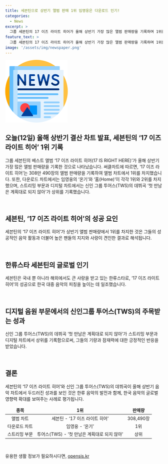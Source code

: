 ```yaml
---
title: 세븐틴으로 상반기 앨범 판매 1위 임영웅은 다운로드 인기!
categories:
  - News
excerpt: >
  그룹 세븐틴의 17 이즈 라이트 히어가 올해 상반기 가장 많은 앨범 판매량을 기록하며 1위를 차지했다. 다운로드 차트에서는 임영웅의 온기와 홈(Home)이 상위를 차지했고, 스트리밍 부문과 디지털 차트에서는 신인 그룹 투어스(TWS)의 데뷔곡 첫 만남은 계획대로 되지 않아가 정상을 차지했다. 상반기 결산 차트를 발표한 써클차트에 따르면, 이들의 앨범과 곡들이 높은 인기를 얻었다. KBS뉴스 단독 보도.
feature_text: >
  그룹 세븐틴의 17 이즈 라이트 히어가 올해 상반기 가장 많은 앨범 판매량을 기록하며 1위를 차지했다. 다운로드 차트에서는 임영웅의 온기와 홈(Home)이 상위를 차지했고, 스트리밍 부문과 디지털 차트에서는 신인 그룹 투어스(TWS)의 데뷔곡 첫 만남은 계획대로 되지 않아가 정상을 차지했다. 상반기 결산 차트를 발표한 써클차트에 따르면, 이들의 앨범과 곡들이 높은 인기를 얻었다. KBS뉴스 단독 보도.
image: '/assets/img/newspaper.png'
---
```


<p><img src="/assets/img/newspaper.png" alt="kimp 속보" /></p>

<h2 data-ke-size="size26">오늘(12일) 올해 상반기 결산 차트 발표, 세븐틴의 ‘17 이즈 라이트 히어’ 1위 기록</h2>

<p>그룹 세븐틴의 베스트 앨범 ‘17 이즈 라이트 히어(17 IS RIGHT HERE)’가 올해 상반기 가장 많은 앨범 판매량을 기록한 것으로 나타났습니다. 써클차트에 따르면, ‘17 이즈 라이트 히어’는 308만 490장의 앨범 판매량을 기록하여 앨범 차트에서 1위를 차지했습니다. 또한, 다운로드 차트에서는 임영웅의 ‘온기’와 ‘홈(Home)’이 각각 1위와 2위를 차지했으며, 스트리밍 부문과 디지털 차트에서는 신인 그룹 투어스(TWS)의 데뷔곡 ‘첫 만남은 계획대로 되지 않아’가 상위를 기록했습니다.</p>

<p data-ke-size="size16">&nbsp;</p>

<h2 data-ke-size="size26">세븐틴, ‘17 이즈 라이트 히어’의 성공 요인</h2>

<p>세븐틴의 ‘17 이즈 라이트 히어’가 상반기 앨범 판매량에서 1위를 차지한 것은 그들의 성공적인 음악 활동과 더불어 높은 팬들의 지지와 사랑이 견인한 결과로 해석됩니다. </p>

<p data-ke-size="size16">&nbsp;</p>

<h2 data-ke-size="size26">한류스타 세븐틴의 글로벌 인기</h2>

<p>세븐틴은 국내 뿐 아니라 해외에서도 큰 사랑을 받고 있는 한류스타로, ‘17 이즈 라이트 히어’의 성공으로 한국 대중 음악의 피칭을 높이는 데 일조했습니다.</p>

<p data-ke-size="size16">&nbsp;</p>

<h2 data-ke-size="size26">디지털 음원 부문에서의 신인그룹 투어스(TWS)의 주목받는 성과</h2>

<p>신인 그룹 투어스(TWS)의 데뷔곡 ‘첫 만남은 계획대로 되지 않아’가 스트리밍 부문과 디지털 차트에서 상위를 기록함으로써, 그들의 기량과 잠재력에 대한 긍정적인 반응을 받았습니다.</p>

<p data-ke-size="size16">&nbsp;</p>

<h2 data-ke-size="size26">결론</h2>

<p>세븐틴의 ‘17 이즈 라이트 히어’와 신인 그룹 투어스(TWS)의 데뷔곡이 올해 상반기 음악 차트에서 두드러진 성과를 보인 것은 한류 음악의 발전과 함께, 한국 음악의 글로벌 영향력 확대를 보여주는 사례로 평가됩니다.</p>

<table>
<thead>
<tr>
<td style="text-align: center; height: 17px;"><b>종목</b></td>
<td style="text-align: center; height: 17px;"><b>1위</b></td>
<td style="text-align: center; height: 17px;"><b>판매량</b></td>
</tr>
</thead>
<tbody>
<tr>
<td style="text-align: center; height: 17px;">앨범 차트</td>
<td style="text-align: center; height: 17px;">세븐틴 - ‘17 이즈 라이트 히어’</td>
<td style="text-align: center; height: 17px;">308,490장</td>
</tr>
<tr>
<td style="text-align: center; height: 17px;">다운로드 차트</td>
<td style="text-align: center; height: 17px;">임영웅 - ‘온기’</td>
<td style="text-align: center; height: 17px;">1위</td>
</tr>
<tr>
<td style="text-align: center; height: 17px;">스트리밍 부문</td>
<td style="text-align: center; height: 17px;">투어스(TWS) - ‘첫 만남은 계획대로 되지 않아’</td>
<td style="text-align: center; height: 17px;">상위</td>
</tr>
</tbody>
</table>

<p data-ke-size="size16">&nbsp;</p>
유용한 생활 정보가 필요하시다면, <a href="https://opensis.kr" rel="dofollow">opensis.kr</a>


